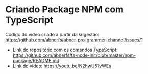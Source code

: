 # Criando Package NPM com TypeScript
 
Código do vídeo criado a partir da sugestão: https://github.com/abnerfs/abner-pro-grammer-channel/issues/1

- Link do repositório com os comandos TypeScript: https://github.com/abnerfs/ts-node-init/blob/master/npm-package/README.md
- Link do vídeo: https://youtu.be/N2hwU51vWEs
